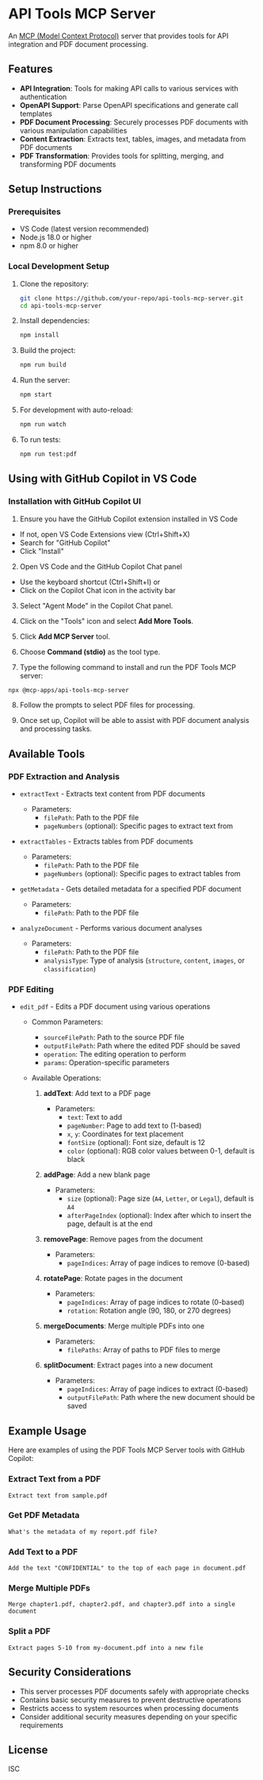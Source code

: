# API Tools MCP Server

An [MCP (Model Context Protocol)](https://modelcontextprotocol.io/) server that provides tools for API integration and PDF document processing.

## Features

- **API Integration**: Tools for making API calls to various services with authentication
- **OpenAPI Support**: Parse OpenAPI specifications and generate call templates
- **PDF Document Processing**: Securely processes PDF documents with various manipulation capabilities
- **Content Extraction**: Extracts text, tables, images, and metadata from PDF documents
- **PDF Transformation**: Provides tools for splitting, merging, and transforming PDF documents

## Setup Instructions

### Prerequisites

- VS Code (latest version recommended)
- Node.js 18.0 or higher
- npm 8.0 or higher

### Local Development Setup

1. Clone the repository:
   ```bash
   git clone https://github.com/your-repo/api-tools-mcp-server.git
   cd api-tools-mcp-server
   ```

2. Install dependencies:
   ```bash
   npm install
   ```

3. Build the project:
   ```bash
   npm run build
   ```

4. Run the server:
   ```bash
   npm start
   ```

5. For development with auto-reload:
   ```bash
   npm run watch
   ```

6. To run tests:
   ```bash
   npm run test:pdf
   ```

## Using with GitHub Copilot in VS Code

### Installation with GitHub Copilot UI

1. Ensure you have the GitHub Copilot extension installed in VS Code
  - If not, open VS Code Extensions view (Ctrl+Shift+X)
  - Search for "GitHub Copilot"
  - Click "Install"

2. Open VS Code and the GitHub Copilot Chat panel
  - Use the keyboard shortcut (Ctrl+Shift+I) or
  - Click on the Copilot Chat icon in the activity bar

3. Select "Agent Mode" in the Copilot Chat panel.

4. Click on the "Tools" icon and select **Add More Tools**.

5. Click **Add MCP Server** tool.

6. Choose **Command (stdio)** as the tool type.

7. Type the following command to install and run the PDF Tools MCP server:
  ```bash
  npx @mcp-apps/api-tools-mcp-server
  ```

8. Follow the prompts to select PDF files for processing.

9. Once set up, Copilot will be able to assist with PDF document analysis and processing tasks.

## Available Tools

### PDF Extraction and Analysis

- `extractText` - Extracts text content from PDF documents
  - Parameters:
    - `filePath`: Path to the PDF file
    - `pageNumbers` (optional): Specific pages to extract text from

- `extractTables` - Extracts tables from PDF documents
  - Parameters:
    - `filePath`: Path to the PDF file
    - `pageNumbers` (optional): Specific pages to extract tables from

- `getMetadata` - Gets detailed metadata for a specified PDF document
  - Parameters:
    - `filePath`: Path to the PDF file

- `analyzeDocument` - Performs various document analyses
  - Parameters:
    - `filePath`: Path to the PDF file
    - `analysisType`: Type of analysis (`structure`, `content`, `images`, or `classification`)

### PDF Editing

- `edit_pdf` - Edits a PDF document using various operations
  - Common Parameters:
    - `sourceFilePath`: Path to the source PDF file
    - `outputFilePath`: Path where the edited PDF should be saved
    - `operation`: The editing operation to perform
    - `params`: Operation-specific parameters

  - Available Operations:
    1. **addText**: Add text to a PDF page
       - Parameters:
         - `text`: Text to add
         - `pageNumber`: Page to add text to (1-based)
         - `x`, `y`: Coordinates for text placement
         - `fontSize` (optional): Font size, default is 12
         - `color` (optional): RGB color values between 0-1, default is black

    2. **addPage**: Add a new blank page
       - Parameters:
         - `size` (optional): Page size (`A4`, `Letter`, or `Legal`), default is `A4`
         - `afterPageIndex` (optional): Index after which to insert the page, default is at the end

    3. **removePage**: Remove pages from the document
       - Parameters:
         - `pageIndices`: Array of page indices to remove (0-based)

    4. **rotatePage**: Rotate pages in the document
       - Parameters:
         - `pageIndices`: Array of page indices to rotate (0-based)
         - `rotation`: Rotation angle (90, 180, or 270 degrees)

    5. **mergeDocuments**: Merge multiple PDFs into one
       - Parameters:
         - `filePaths`: Array of paths to PDF files to merge

    6. **splitDocument**: Extract pages into a new document
       - Parameters:
         - `pageIndices`: Array of page indices to extract (0-based)
         - `outputFilePath`: Path where the new document should be saved

## Example Usage

Here are examples of using the PDF Tools MCP Server tools with GitHub Copilot:

### Extract Text from a PDF
```
Extract text from sample.pdf
```

### Get PDF Metadata
```
What's the metadata of my report.pdf file?
```

### Add Text to a PDF
```
Add the text "CONFIDENTIAL" to the top of each page in document.pdf
```

### Merge Multiple PDFs
```
Merge chapter1.pdf, chapter2.pdf, and chapter3.pdf into a single document
```

### Split a PDF
```
Extract pages 5-10 from my-document.pdf into a new file
```

## Security Considerations

- This server processes PDF documents safely with appropriate checks
- Contains basic security measures to prevent destructive operations
- Restricts access to system resources when processing documents
- Consider additional security measures depending on your specific requirements

## License

ISC